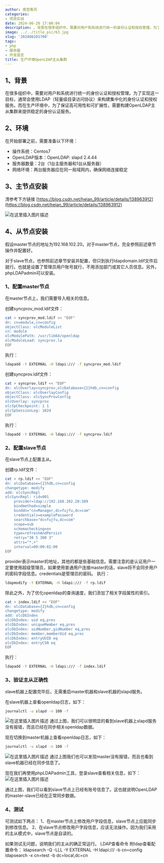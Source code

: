 ```yaml
---
author: 南宫乘风
categories:
- 项目实战
date: 2024-06-20 17:00:04
description: 、背景在很多组织中，需要对用户和系统进行统一的身份认证和授权管理。为了实现这一目标，通常会使用轻量级目录访问协议来构建集中化的身份认证和授权服务。而在生产环境中，为了保证高可用性和可扩展性，需要构建主。。。。。。。
image: ../../title_pic/63.jpg
slug: '202406201700'
tags:
- php
- 服务器
- 开发语言
title: 生产环境OpenLDAP主从集群
---
```


<!--more-->

## 1、背景
在很多组织中，需要对用户和系统进行统一的身份认证和授权管理。为了实现这一目标，通常会使用LDAP（轻量级目录访问协议）来构建集中化的身份认证和授权服务。而在生产环境中，为了保证高可用性和可扩展性，需要构建OpenLDAP主从集群来提供稳定的身份认证服务。


## 2、环境
在开始部署之前，需要准备以下环境：

- 操作系统：Centos7
- OpenLDAP版本：OpenLDAP: slapd 2.4.44 
- 服务器数量：2台（1台主服务器和1台从服务器）
- 网络环境：两台服务器应在同一局域网内，确保网络连接稳定
##  3、主节点安装
清参考下方链接
[https://blog.csdn.net/heian_99/article/details/138963912](https://blog.csdn.net/heian_99/article/details/138963912)

![在这里插入图片描述](../../image/59148cabef2b4bb2b026c31ab3ea80dc.png)

## 4、从节点安装
假设master节点的地址为192.168.102.20。对于master节点，完全参照前述章节操作并配置好。

对于slave节点，也参照前述章节安装并配置，但只到执行ldapdomain.ldif文件后就行。也就是设置了管理员用户账号就行，不用添加部门或其它人员信息。另外，phpLDAPadmin可以安装。

### 1、配置master节点
在master节点上，我们需要导入相关的信息。

创建syncprov_mod.ldif文件：

```bash
cat > syncprov_mod.ldif << "EOF"
dn: cn=module,cn=config
objectClass: olcModuleList
cn: module
olcModulePath: /usr/lib64/openldap
olcModuleLoad: syncprov.la
EOF
```
执行：

```bash
ldapadd -Y EXTERNAL -H ldapi:/// -f syncprov_mod.ldif
```

创建syncprov.ldif文件：

```bash
cat > syncprov.ldif << "EOF"
dn: olcOverlay=syncprov,olcDatabase={2}hdb,cn=config
objectClass: olcOverlayConfig
objectClass: olcSyncProvConfig
olcOverlay: syncprov
olcSpCheckpoint: 1 1
olcSpSessionLog: 1024
EOF
```
执行：

```bash
ldapadd -Y EXTERNAL -H ldapi:/// -f syncprov.ldif
```

### 2、配置slave节点
在slave节点上配置主从。

创建rp.ldif文件：

```bash
cat > rp.ldif << "EOF"
dn: olcDatabase={2}hdb,cn=config
changetype: modify
add: olcSyncRepl
olcSyncRepl: rid=001
    provider=ldap://192.168.102.20:389
    bindmethod=simple
    binddn="cn=Manager,dc=fujfu,dc=com"
    credentials=examplePassword
    searchbase="dc=fujfu,dc=com"
    scope=sub
    schemachecking=on
    type=refreshAndPersist
    retry="30 5 300 3"
    attrs="*,+"
    interval=00:00:02:00
EOF
```
provider表示master的地址，其他的都是些基础信息。需要注意的是认证用户一定要使用超级管理员，如果使用普通用户连接master的话，slave将不会同步用户的密码字段信息。credentials是管理员的密码。
执行：

```bash
ldapmodify -Y EXTERNAL -H ldapi:/// -f rp.ldif
```

除此之外，为了优化openldap的查询速度，我们添加了相关字段属性的索引。

```bash
cat > index.ldif << "EOF"
dn: olcDatabase={2}hdb,cn=config
changetype: modify
add: olcDbIndex
olcDbIndex: uid eq,pres
olcDbIndex: uniqueMember eq,pres
olcDbIndex: uidNumber,gidNumber eq,pres
olcDbIndex: member,memberUid eq,pres
olcDbIndex: entryUUID eq
olcDbIndex: entryCSN eq
EOF
```
执行：

```bash
ldapadd -Y EXTERNAL -H ldapi:/// -f index.ldif
```
### 3、验证主从正确性
slave机器上配置完毕后，无需重启master机器和slave机器的slapd服务。

在slave机器上查看openldap日志，如下：

```bash
journalctl -u slapd -n 100 -f
```
![在这里插入图片描述](../../image/2e1c0382b524416784e37028f67972f3.png)
通过上图，我们可以很明显的看到slave机器上slapd服务没有报错，而且已经在同步相关openldap数据。

现在切换到master机器上查看openldap日志，如下：

```bash
journalctl -u slapd -n 100 -f
```
![在这里插入图片描述](../../image/8156c4fc8ec64ec3ad3fd628fa61b532.png)
通过上图我们也可以发现master没有报错，而且也看到slave机器已经在同步信息了。

现在我们再使用phpLDAPadmin工具，登录slave查看相关信息，如下：
![在这里插入图片描述](../../image/0623a1554d584eff844ba9bf9fd60113.png)

通过上图，我们可以看到slave节点上已经有账号信息了。这也就说明OpenLDAP的master-slave已经在正常同步数据。

### 4、测试
可测试如下两点：
1、在master节点上修改用户字段信息，slave节点上应能同步到修改信息。
2、在slave节点修改用户字段信息，应该无法操作。因为我们采用的主从模式中，slave节点是自读的。

如果测试无问题，说明我们的主从的确正常运行。
LDAP查看命令
附ldap查看配置命令：
ldapsearch -Q -LLL -Y EXTERNAL -H ldapi:/// -b cn=config
ldapsearch -x cn=test -b dc=local,dc=cn
